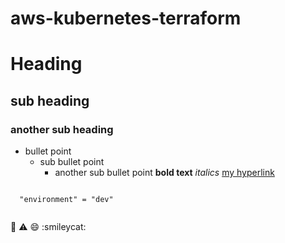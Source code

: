 # aws-kubernetes-terraform

# Heading
## sub heading
### another sub heading
- bullet point
  - sub bullet point
    - another sub bullet  point
**bold text**
_italics_
[my hyperlink](https://www.google.com/)
```hcl
 
  "environment" = "dev"  
  
```
:memo:
:warning:
:smile:
:smileycat:
